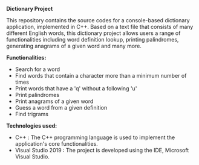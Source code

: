 **Dictionary Project**

This repository contains the source codes for a console-based dictionary application, implemented in C++. 
Based on a text file that consists of many different English words, this dictionary project allows users a range of functionalities including word definition lookup, 
printing palindromes, generating anagrams of a given word and many more.

**Functionalities:**
- Search for a word
- Find words that contain a character more than a minimum number of times
- Print words that have a 'q' without a following 'u'
- Print palindromes
- Print anagrams of a given word
- Guess a word from a given definition
- Find trigrams

**Technologies used:**
- C++ : The C++ programming language is used to implement the application's core functionalities.
- Visual Studio 2019 : The project is developed using the IDE, Microsoft Visual Studio.
